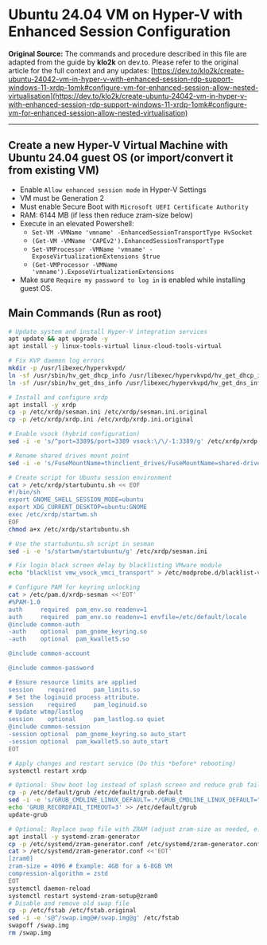 # Ubuntu 24.04 VM on Hyper-V with Enhanced Session Configuration

**Original Source:** The commands and procedure described in this file are adapted from the guide by **klo2k** on dev.to. Please refer to the original article for the full context and any updates:
[https://dev.to/klo2k/create-ubuntu-24042-vm-in-hyper-v-with-enhanced-session-rdp-support-windows-11-xrdp-1omk#configure-vm-for-enhanced-session-allow-nested-virtualisation](https://dev.to/klo2k/create-ubuntu-24042-vm-in-hyper-v-with-enhanced-session-rdp-support-windows-11-xrdp-1omk#configure-vm-for-enhanced-session-allow-nested-virtualisation)

---

## Create a new Hyper-V Virtual Machine with Ubuntu 24.04 guest OS (or import/convert it from existing VM)

- Enable `Allow enhanced session mode` in Hyper-V Settings
- VM must be Generation 2
- Must enable Secure Boot with `Microsoft UEFI Certificate Authority`
- RAM: 6144 MB (if less then reduce zram-size below)
- Execute in an elevated Powershell:
  - `Set-VM -VMName 'vmname' -EnhancedSessionTransportType HvSocket`
  - `(Get-VM -VMName 'CAPEv2').EnhancedSessionTransportType`
  - `Set-VMProcessor -VMName 'vmname' -ExposeVirtualizationExtensions $true`
  - `(Get-VMProcessor -VMName 'vmname').ExposeVirtualizationExtensions`
- Make sure `Require my password to log in` is enabled while installing guest OS.

## Main Commands (Run as root)

```bash
# Update system and install Hyper-V integration services
apt update && apt upgrade -y
apt install -y linux-tools-virtual linux-cloud-tools-virtual

# Fix KVP daemon log errors
mkdir -p /usr/libexec/hypervkvpd/
ln -sf /usr/sbin/hv_get_dhcp_info /usr/libexec/hypervkvpd/hv_get_dhcp_info
ln -sf /usr/sbin/hv_get_dns_info /usr/libexec/hypervkvpd/hv_get_dns_info

# Install and configure xrdp
apt install -y xrdp
cp -p /etc/xrdp/sesman.ini /etc/xrdp/sesman.ini.original
cp -p /etc/xrdp/xrdp.ini /etc/xrdp/xrdp.ini.original

# Enable vsock (hybrid configuration)
sed -i -e 's/^port=3389$/port=3389 vsock:\/\/-1:3389/g' /etc/xrdp/xrdp.ini

# Rename shared drives mount point
sed -i -e 's/FuseMountName=thinclient_drives/FuseMountName=shared-drives/g' /etc/xrdp/sesman.ini

# Create script for Ubuntu session environment
cat > /etc/xrdp/startubuntu.sh << EOF
#!/bin/sh
export GNOME_SHELL_SESSION_MODE=ubuntu
export XDG_CURRENT_DESKTOP=ubuntu:GNOME
exec /etc/xrdp/startwm.sh
EOF
chmod a+x /etc/xrdp/startubuntu.sh

# Use the startubuntu.sh script in sesman
sed -i -e 's/startwm/startubuntu/g' /etc/xrdp/sesman.ini

# Fix login black screen delay by blacklisting VMware module
echo "blacklist vmw_vsock_vmci_transport" > /etc/modprobe.d/blacklist-vmw_vsock_vmci_transport.conf

# Configure PAM for keyring unlocking
cat > /etc/pam.d/xrdp-sesman <<'EOT'
#%PAM-1.0
auth     required  pam_env.so readenv=1
auth     required  pam_env.so readenv=1 envfile=/etc/default/locale
@include common-auth
-auth    optional  pam_gnome_keyring.so
-auth    optional  pam_kwallet5.so

@include common-account

@include common-password

# Ensure resource limits are applied
session    required     pam_limits.so
# Set the loginuid process attribute.
session    required     pam_loginuid.so
# Update wtmp/lastlog
session    optional     pam_lastlog.so quiet
@include common-session
-session optional  pam_gnome_keyring.so auto_start
-session optional  pam_kwallet5.so auto_start
EOT

# Apply changes and restart service (Do this *before* rebooting)
systemctl restart xrdp

# Optional: Show boot log instead of splash screen and reduce grub fail timeout
cp -p /etc/default/grub /etc/default/grub.default
sed -i -e 's/GRUB_CMDLINE_LINUX_DEFAULT=.*/GRUB_CMDLINE_LINUX_DEFAULT=""/g' /etc/default/grub
echo 'GRUB_RECORDFAIL_TIMEOUT=3' >> /etc/default/grub
update-grub

# Optional: Replace swap file with ZRAM (adjust zram-size as needed, e.g., half of VM RAM)
apt install -y systemd-zram-generator
cp -p /etc/systemd/zram-generator.conf /etc/systemd/zram-generator.conf.original
cat > /etc/systemd/zram-generator.conf <<'EOT'
[zram0]
zram-size = 4096 # Example: 4GB for a 6-8GB VM
compression-algorithm = zstd
EOT
systemctl daemon-reload
systemctl restart systemd-zram-setup@zram0
# Disable and remove old swap file
cp -p /etc/fstab /etc/fstab.original
sed -i -e 's@^/swap.img@#/swap.img@g' /etc/fstab
swapoff /swap.img
rm /swap.img
```
